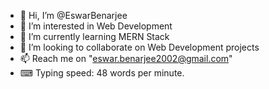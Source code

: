 - 👋 Hi, I’m @EswarBenarjee
- 👀 I’m interested in Web Development
- 🌱 I’m currently learning MERN Stack
- 💞️ I’m looking to collaborate on Web Development projects
- 📫 Reach me on "eswar.benarjee2002@gmail.com"
- ⌨ Typing speed: 48 words per minute.

<!---
EswarBenarjee/EswarBenarjee is a ✨ special ✨ repository because its `README.md` (this file) appears on your GitHub profile.
You can click the Preview link to take a look at your changes.
--->
